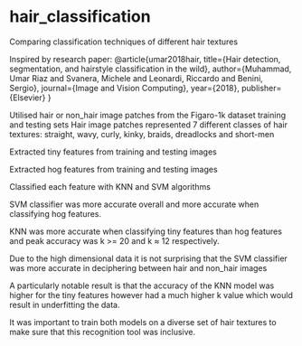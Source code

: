 # hair_classification
Comparing classification techniques of different hair textures

Inspired by research paper: 
@article{umar2018hair,
  title={Hair detection, segmentation, and hairstyle classification in the wild},
  author={Muhammad, Umar Riaz and Svanera, Michele and Leonardi, Riccardo and Benini, Sergio},
  journal={Image and Vision Computing},
  year={2018},
  publisher={Elsevier}
}

Utilised hair or non_hair image patches from the Figaro-1k dataset training and testing sets
Hair image patches represented 7 different classes of hair textures: straight, wavy, curly, kinky, braids, dreadlocks and short-men

Extracted tiny features from training and testing images

Extracted hog features from training and testing images

Classified each feature with KNN and SVM algorithms

SVM classifier was more accurate overall and more accurate when classifying hog features.  

KNN was more accurate when classifying tiny features than hog features and peak accuracy was k >= 20 and  k ≈ 12 respectively.

Due to the high dimensional data it is not surprising that the SVM classifier was more accurate in deciphering between hair and non_hair images

A particularly notable result is that the accuracy of the KNN model was higher for the tiny features however had a much higher k value which would result in underfitting the data.

It was important to train both models on a diverse set of hair textures to make sure that this recognition tool was inclusive.  

